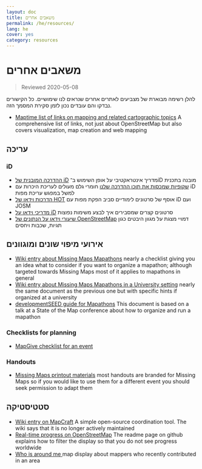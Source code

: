 ```yaml
---
layout: doc
title: משאבים אחרים
permalink: /he/resources/
lang: he
cover: yes
category: resources
---
```


# משאבים אחרים

> Reviewed 2020-05-08

להלן רשימה מבוארת של מצביעים לאתרים אחרים שנראים לנו שימושיים. כל הקישורים נבדקו והם עובדים נכון לזמן סקירת המסמך הזה.

  * [Maptime list of links on mapping and related cartographic topics](http://maptime.io/lessons-resources/) A comprehensive list of links, not just about OpenStreetMap but also covers visualization, map creation and web mapping


## עריכה

### iD

  * [ההדרכה המובנית של iD](http://www.openstreetmap.org/edit?editor=id#walkthrough=true) מדריך אינטראקטיבי על אופן השימוש ב־iD מובנה בתכנית
  * [שקופיות שמכסות את תוכן ההדרכה שלנו](/files/iD-editor-training.pptx) חומרי גלם מעולים לעריכת היכרות עם iD למשל במפגש עריכת מפות
  * [הדרכות וידאו של HOT](https://www.youtube.com/playlist?list=PLb9506_-6FMHULD9iDUAh-4qpxKdVspnD) אוסף של סרטונים לימודיים סביב הפקת מפות עם iD ועם JOSM
  * [מדריכי וידאו על iD](https://www.sjtdelfs.de/wordpress/?page_id=84) סרטונים קצרים שמסבירים איך לבצע משימות נפוצות
  * [שיעורי וידאו על הנתונים של OpenStreetMap](https://www.youtube.com/playlist?list=PLqC3rFN6pDezPK0NifkGCSMop3vcXQEEU) דמויי מצגת על מגוון היבטים כגון תגיות, שכבות ויחסים

## אירועי מיפוי שונים ומוגוונים

  * [Wiki entry about Missing Maps Mapathons](http://wiki.openstreetmap.org/wiki/Missing_Maps_mapathons) nearly a checklist giving you an idea what to consider if you want to organize a mapathon; although targeted towards Missing Maps most of it applies to mapathons in general
  * [Wiki entry about Missing Maps Mapathons in a University setting](http://wiki.openstreetmap.org/wiki/Missing_Maps_mapathons:_for_students_and_universities) nearly the same document as the previous one but with specific hints if organized at a university
  * [developmentSEED guide for Mapathons](https://developmentseed.org/blog/2015/06/07/organizing-mapathons/) This document is based on a talk at a State of the Map conference about how to organize and run a mapathon

### Checklists for planning

  * [MapGive checklist for an event](https://mapgive.state.gov/box/#resources&event-checklist)

### Handouts 

  * [Missing Maps printout materials](https://drive.google.com/drive/folders/0BwOZ7Miy-DQdZFBGYXJ2QWljLWM) most handouts are branded for Missing Maps so if you would like to use them for a different event you should  seek permission to adapt them

## סטטיסטיקה

  * [Wiki entry on MapCraft](https://wiki.openstreetmap.org/wiki/MapCraft) A simple open-source coordination tool. The wiki says that it is no longer actively maintained
  * [Real-time progress on OpenStreetMap](https://github.com/osmlab/show-me-the-way) The readme page on github explains how to filter the display so that you do not see progress worldwide
  * [Who is around me ](http://resultmaps.neis-one.org/oooc) map display about mappers who recently contributed in an area